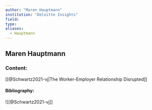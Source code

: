 ```yaml
---
author: "Maren Hauptmann"
institution: "Deloitte Insights"
field:
type:
aliases:
  - Hauptmann
---
```


## Maren Hauptmann

### Content:
[[@Schwartz2021-vj|The Worker-Employer Relationship Disrupted]]

#### Bibliography:

![[@Schwartz2021-vj]]